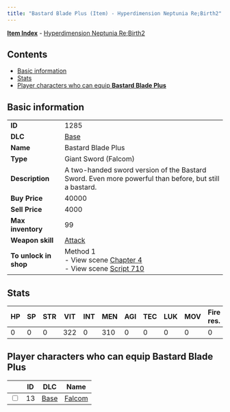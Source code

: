 ```yaml
---
title: "Bastard Blade Plus (Item) - Hyperdimension Neptunia Re;Birth2"
---
```


[**Item Index**](/neptunia/rb2/item/index.html) - [Hyperdimension Neptunia Re;Birth2](/neptunia/rb2)

## Contents

- [Basic information](#basic-information)
- [Stats](#stats)
- [Player characters who can equip **Bastard Blade Plus**](#player-characters-who-can-equip-bastard-blade-plus)

## Basic information

|   |   |
| -- | -- |
| **ID** | 1285 |
| **DLC** | [Base](/neptunia/rb2/dlc/0-base.html) |
| **Name** | Bastard Blade Plus |
| **Type** | Giant Sword (Falcom) |
| **Description** | A two-handed sword version of the Bastard Sword. Even more powerful than before, but still a bastard. |
| **Buy Price** | 40000 |
| **Sell Price** | 4000 |
| **Max inventory** | 99 |
| **Weapon skill** | [Attack](/neptunia/rb2/skill/0-1901-attack.html) |
| **To unlock in shop** | Method 1<br />- View scene [Chapter 4](/neptunia/rb2/scene/0-301-chapter-4.html)<br />- View scene [Script 710](/neptunia/rb2/scene/0-710-script-710.html) |

## Stats

| HP | SP | STR | VIT | INT | MEN | AGI | TEC | LUK | MOV | Fire res. | Ice res. | Wind res. | Lightning res. |
| -- | -- | --- | --- | --- | --- | --- | --- | --- | --- | --------- | -------- | --------- | -------------- |
| 0 | 0 | 0 | 322 | 0 | 310 | 0 | 0 | 0 | 0 | 0 | 0 | 0 | 0 |

## Player characters who can equip **Bastard Blade Plus**

|    | ID | DLC | Name |
| -- | -- | --- | ---- |
| <input type="checkbox" id="rb2-player-0-13" class="trackbox" /> | 13 | [Base](/neptunia/rb2/dlc/0-base.html) | [Falcom](/neptunia/rb2/player/0-13-falcom.html) |